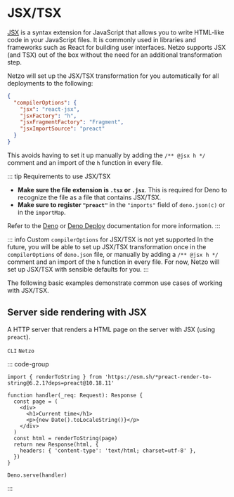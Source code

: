 # JSX/TSX

[JSX](https://reactjs.org/docs/introducing-jsx) is a syntax extension for JavaScript that allows you to write HTML-like code in your JavaScript files. It is commonly used in libraries and frameworks such as React for building user interfaces. Netzo supports JSX (and TSX) out of the box without the need for an additional transformation step.

Netzo will set up the JSX/TSX transformation for you automatically for all deployments to the following:

```json
{
  "compilerOptions": {
    "jsx": "react-jsx",
    "jsxFactory": "h",
    "jsxFragmentFactory": "Fragment",
    "jsxImportSource": "preact"
  }
}
```

This avoids having to set it up manually by adding the `/** @jsx h */` comment and an import of the `h` function in every file.

::: tip Requirements to use JSX/TSX
- **Make sure the file extension is `.tsx` or `.jsx`**. This is required for Deno to recognize the file as a file that contains JSX/TSX.
- **Make sure to register `"preact"`** in the `"imports"` field of `deno.json(c)` or in the `importMap`.

Refer to the [Deno](https://deno.land/manual@v1.27.1/jsx_dom/jsx) or [Deno Deploy](https://deno.com/deploy/docs/using-jsx) documentation for more information.
:::

::: info Custom `compilerOptions` for JSX/TSX is not yet supported
In the future, you will be able to set up JSX/TSX transformation once in the `compilerOptions` of `deno.json` file, or manually by adding a `/** @jsx h */` comment and an import of the `h` function in every file. For now, Netzo will set up JSX/TSX with sensible defaults for you.
:::

The following basic examples demonstrate common use cases of working with JSX/TSX.

## Server side rendering with JSX

A HTTP server that renders a HTML page on the server with JSX (using `preact`).

`CLI` `Netzo`

::: code-group
```tsx [main.tsx]
import { renderToString } from 'https://esm.sh/*preact-render-to-string@6.2.1?deps=preact@10.18.11'

function handler(_req: Request): Response {
  const page = (
    <div>
      <h1>Current time</h1>
      <p>{new Date().toLocaleString()}</p>
    </div>
  )
  const html = renderToString(page)
  return new Response(html, {
    headers: { 'content-type': 'text/html; charset=utf-8' },
  })
}

Deno.serve(handler)
```
:::
